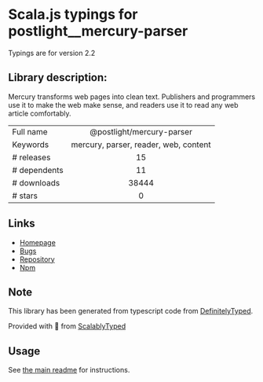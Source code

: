 
# Scala.js typings for postlight__mercury-parser

Typings are for version 2.2

## Library description:
Mercury transforms web pages into clean text. Publishers and programmers use it to make the web make sense, and readers use it to read any web article comfortably.

|                    |                 |
| ------------------ | :-------------: |
| Full name          | @postlight/mercury-parser |
| Keywords           | mercury, parser, reader, web, content |
| # releases         | 15 |
| # dependents       | 11 |
| # downloads        | 38444 |
| # stars            | 0 |

## Links
- [Homepage](https://mercury.postlight.com)
- [Bugs](https://github.com/postlight/mercury-parser/issues)
- [Repository](https://github.com/postlight/mercury-parser)
- [Npm](https://www.npmjs.com/package/%40postlight%2Fmercury-parser)
    


## Note
This library has been generated from typescript code from [DefinitelyTyped](https://definitelytyped.org).

Provided with :purple_heart: from [ScalablyTyped](https://github.com/oyvindberg/ScalablyTyped)

## Usage
See [the main readme](../../readme.md) for instructions.


